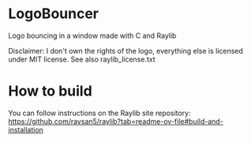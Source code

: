 # LogoBouncer
Logo bouncing in a window made with C and Raylib

Disclaimer: I don't own the rights of the logo, everything else is licensed under MIT license.
See also raylib_license.txt

# How to build
You can follow instructions on the Raylib site repository:
https://github.com/raysan5/raylib?tab=readme-ov-file#build-and-installation
